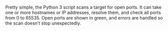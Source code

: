 Pretty simple, the Python 3 script scans a target for open ports. It can take one or more hostnames or IP addresses, resolve them, and check all ports from 0 to 65535. Open ports are shown in green, and errors are handled so the scan doesn’t stop unexpectedly.
